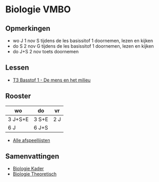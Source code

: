 # Biologie VMBO

## Opmerkingen

* wo J 1 nov S tijdens de les basissitof 1 doornemen, lezen en kijken
* do S 2 nov G tijdens de les basissitof 1 doornemen, lezen en kijken
* do J+S 2 nov toets doornemen

## Lessen

* [T3 Basstof 1 - De mens en het milieu](samenvattingen/tl/T_4AT3B1mensenmilieu.md)

<!--
* [T3 Basstof 2 - Voedselproductie](samenvattingen/tl/T_4AT3B2mensenmilieu.md)
* [T3 Basstof 3 - Landbouw in Nederland](samenvattingen/tl/T_4AT3B3mensenmilieu.md)
* [T3 Basstof 4 - Energie](samenvattingen/tl/T_4AT3B4mensenmilieu.md)
* [T3 Basstof 5 - Klimaat](samenvattingen/tl/T_4AT3B5mensenmilieu.md)
* [T3 Basstof 6 - Het water](samenvattingen/tl/T_4AT3B6mensenmilieu.md)
* [T3 Basstof 7 - Uitstoot en afval](samenvattingen/tl/T_4AT3B7mensenmilieu.md)
-->

## Rooster

|wo|do|vr|
|---|---|---|
|3 J+S+E| 3 S+E | 2 J|
|6 J| 6 J+S||

<!--
## Joost
Letop! De filmpjes lopen **niet synchroon** met het boek.

- [Afspeellijst Mens en milieu](https://www.youtube.com/watch?v=_um07B8zs7I&list=PLr1tx9agautFWIvgfVWZ_ctnioQeIzW3G)
- [YT B1 de mens en het milieu](https://youtu.be/_um07B8zs7I?si=Z7zrw6IdZ2MIbilG)
- [YT B2 voedselproductie](https://youtu.be/jZXpL6pd8BQ?si=Lv1MynuQzl29mL4K)
- [YT B3 landbouw in Nederland](https://youtu.be/GXS77aTXgiM?si=bO3NwwlXl2rQNrAS)
- [YT B4 energie](https://youtu.be/rPdPgG0UP6g?si=Agp1jRNd9TRsnJJF)
- [YT B5 klimaat](https://youtu.be/kTGTABBNrHs?si=1_pE-CeijyN231st)
- [YT B6 het water](https://youtu.be/QJPJ0smpDDw?si=z9il4QV6N3rKXkw_)
- [YT B7 uitstoot en afval](https://youtu.be/Pd66Z-ZzhU8?si=eamx3i99u5d98NI_)

- [Afspeellijst Ecologie](https://youtube.com/playlist?list=PLr1tx9agautHiXZ_Nv5KhEhJMzU9QLfCz&si=t1I8Evy4OUySoWud)
- [YT B1 ivnloeden uit het milieu](https://youtu.be/D709yBBfsEg?si=YpHeKvvN-7t_6kea)
- [YT B2 voedselrelaties](https://youtu.be/CflK9TW9DAU?si=8KvF4uZp37HsNebW)
- [YT B3 kringlopen](https://youtu.be/XEzLrjJsf7c?si=nvYAnIjoHNDWbBdD)
- [YT B4 piramiden](https://youtu.be/US-1D-NMXBI?si=iVu_ULyKbE9K10In)
- [YT B5 populaties](https://youtu.be/Jg30ELmtXXI?si=7_NrfjkL0Zjxigh7)
- [YT B6 aanpassingen bij dieren](https://youtu.be/92iYdmpyugs?si=62_HxPTDH60sa0-x)
- [YT B7 aanpassingen bij planten](https://youtu.be/CssnfSTPnhc?si=fsDXRjbwvMSJvr2k)
-->

* [Alle afspeellijsten](https://www.youtube.com/@BiologiemetJoost/playlists?view=50&sort=dd&shelf_id=9)

<!--
## Samenvatting ecologie
- [Kader pdf Thema 2 mens en milieu samenvatting](samenvattingen/k/K_mensenmilieu.pdf)
- [Theoretisch pdf Thema 2 mens en milieu samenvatting](samenvattingen/tl/T_mensenmilieu.pdf)
-->
## Samenvattingen
- [Biologie Kader](samenvattingen/k/SV3K4K.pdf)
- [Biologie Theoretisch](samenvattingen/tl/SV3T4T.pdf)






